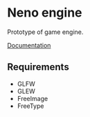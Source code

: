 # Neno engine
Prototype of game engine.

[Documentation](https://mateusz-nejman.github.io/NenoEngine-Doc/)

## Requirements
- GLFW
- GLEW
- FreeImage
- FreeType